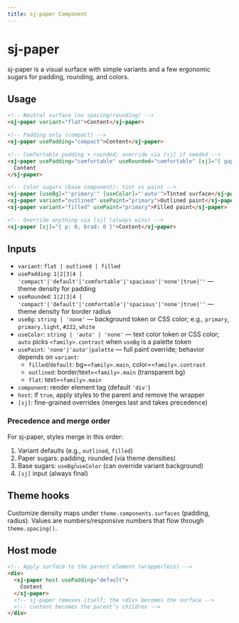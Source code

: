 ```yaml
---
title: sj-paper Component
---
```


# sj-paper

sj-paper is a visual surface with simple variants and a few ergonomic sugars for padding, rounding, and colors.

## Usage

```html
<!-- Neutral surface (no spacing/rounding) -->
<sj-paper variant="flat">Content</sj-paper>

<!-- Padding only (compact) -->
<sj-paper usePadding="compact">Content</sj-paper>

<!-- Comfortable padding + rounded; override via [sj] if needed -->
<sj-paper usePadding="comfortable" useRounded="comfortable" [sj]="{ gap: 0 }">
  Content
</sj-paper>

<!-- Color sugars (base component): tint vs paint -->
<sj-paper [useBg]="'primary'" [useColor]="'auto'">Tinted surface</sj-paper>
<sj-paper variant="outlined" usePaint="primary">Outlined paint</sj-paper>
<sj-paper variant="filled" usePaint="primary">Filled paint</sj-paper>

<!-- Override anything via [sj] (always wins) -->
<sj-paper [sj]="{ p: 0, brad: 0 }">Content</sj-paper>
```

## Inputs

- `variant`: `flat | outlined | filled`
- `usePadding`: `1|2|3|4 | 'compact'|'default'|'comfortable'|'spacious'|'none'|true|''` — theme density for padding
- `useRounded`: `1|2|3|4 | 'compact'|'default'|'comfortable'|'spacious'|'none'|true|''` — theme density for border radius
- `useBg`: `string | 'none'` — background token or CSS color; e.g., `primary`, `primary.light`, `#222`, `white`
- `useColor`: `string | 'auto' | 'none'` — text color token or CSS color; `auto` picks `<family>.contrast` when `useBg` is a palette token
- `usePaint`: `'none'|'auto'|palette` — full paint override; behavior depends on `variant`:
  - `filled`/`default`: bg=`<family>.main`, color=`<family>.contrast`
  - `outlined`: border/text=`<family>.main` (transparent bg)
  - `flat`: text=`<family>.main`
- `component`: render element tag (default `'div'`)
- `host`: if `true`, apply styles to the parent and remove the wrapper
- `[sj]`: fine-grained overrides (merges last and takes precedence)

### Precedence and merge order

For sj-paper, styles merge in this order:

1. Variant defaults (e.g., `outlined`, `filled`)
2. Paper sugars: padding, rounded (via theme densities)
3. Base sugars: `useBg`/`useColor` (can override variant background)
4. `[sj]` input (always final)


## Theme hooks

Customize density maps under `theme.components.surfaces` (padding, radius). Values are numbers/responsive numbers that flow through `theme.spacing()`.

## Host mode

```html
<!-- Apply surface to the parent element (wrapperless) -->
<div>
  <sj-paper host usePadding="default">
    Content
  </sj-paper>
  <!-- sj-paper removes itself; the <div> becomes the surface -->
  <!-- content becomes the parent’s children -->
</div>
```
